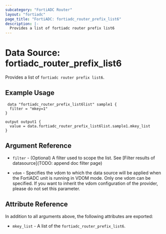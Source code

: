 ```yaml
---
subcategory: "FortiADC Router"
layout: "fortiadc"
page_title: "FortiADC: fortiadc_router_prefix_list6"
description: |-
  Provides a list of fortiadc router prefix list6
---
```


# Data Source: fortiadc_router_prefix_list6
Provides a list of `fortiadc router prefix list6`.

## Example Usage

```hcl
 data "fortiadc_router_prefix_list6list" sample1 {
  filter = "mkey=1"
}

output output1 {
  value = data.fortiadc_router_prefix_list6list.sample1.mkey_list
}
```

## Argument Reference

* `filter` - (Optional) A filter used to scope the list. See [Filter results of datasource](TODO: append doc filter page)

* `vdom` - Specifies the vdom to which the data source will be applied when the FortiADC unit is running in VDOM mode. Only one vdom can be specified. If you want to inherit the vdom configuration of the provider, please do not set this parameter.

## Attribute Reference

In addition to all arguments above, the following attributes are exported:

* `mkey_list` -  A list of the `fortiadc_router_prefix_list6`.
